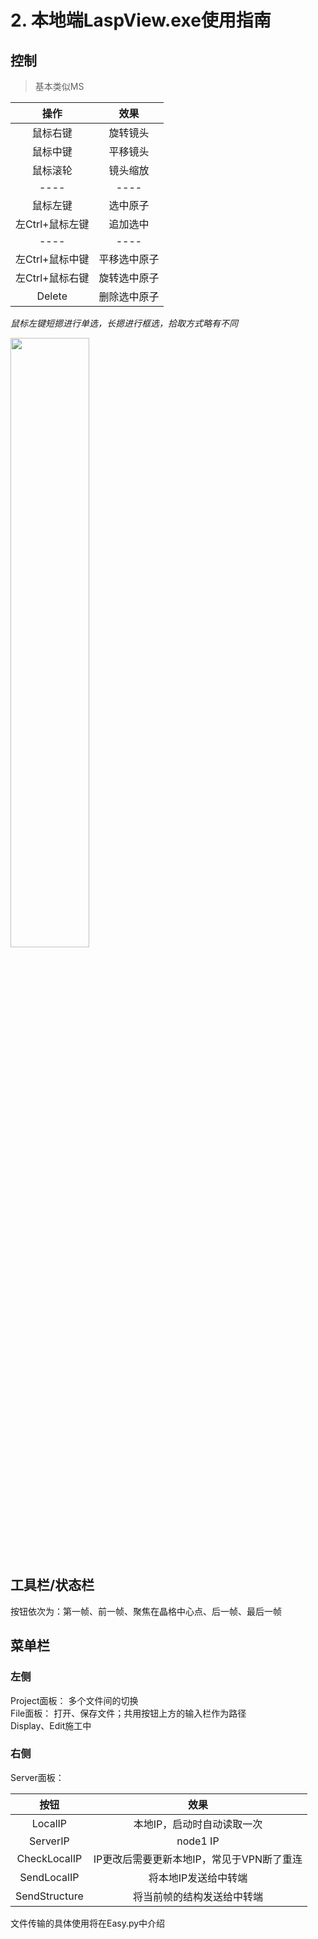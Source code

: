 # 2. 本地端LaspView.exe使用指南

## 控制
> 基本类似MS  

|  操作             | 效果          |
|  :----:           | :----:        |
|  鼠标右键         | 旋转镜头      |
| 鼠标中键          | 平移镜头      |
| 鼠标滚轮          |  镜头缩放     |
| ----              |----           |
|  鼠标左键         | 选中原子      |
| 左Ctrl+鼠标左键   | 追加选中      |
| ----              |----           |
| 左Ctrl+鼠标中键   |  平移选中原子 |
| 左Ctrl+鼠标右键   |  旋转选中原子 |
| Delete            |  删除选中原子 |

_鼠标左键短摁进行单选，长摁进行框选，拾取方式略有不同_  

<img src="http://10.158.134.250/shiyf/laspview---guid-and-download//raw/master/Assets/laspview_3.PNG" width="50%">   

## 工具栏/状态栏
按钮依次为：第一帧、前一帧、聚焦在晶格中心点、后一帧、最后一帧

## 菜单栏
### 左侧
Project面板：   多个文件间的切换  
File面板：      打开、保存文件；共用按钮上方的输入栏作为路径  
Display、Edit施工中  
### 右侧


Server面板：  

|  按钮         |   效果      |
|  :----:       | :----:    |
|  LocalIP      | 本地IP，启动时自动读取一次    |
| ServerIP      |   node1 IP   |
|CheckLocalIP   |  IP更改后需要更新本地IP，常见于VPN断了重连|
|SendLocalIP    |  将本地IP发送给中转端|
|SendStructure  |  将当前帧的结构发送给中转端|

文件传输的具体使用将在Easy.py中介绍